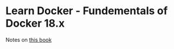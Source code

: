 # Learn Docker - Fundementals of Docker 18.x
Notes on [this book](https://www.amazon.com/Learn-Docker-Fundamentals-containerizing-applications-ebook/dp/B07BDJT452/ref=sr_1_fkmr0_2?keywords=learn+docker+fundemantale&qid=1556452660&s=books&sr=1-2-fkmr0)
